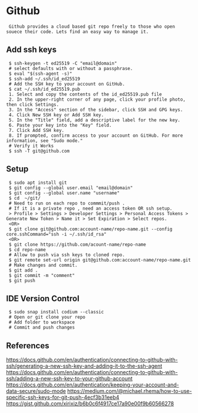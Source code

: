 Github
=====

     Github provides a cloud based git repo freely to those who open souece their code. Lets find an easy way to manage it. 

Add ssh keys
------------

     $ ssh-keygen -t ed25519 -C "email@domain"
     # select defaults with or without a passphrase.
     $ eval "$(ssh-agent -s)"
     $ ssh-add ~/.ssh/id_ed25519
     # Add the SSH key to your account on GitHub. 
     $ cat ~/.ssh/id_ed25519.pub
     1. Select and copy the contents of the id_ed25519.pub file
     2. In the upper-right corner of any page, click your profile photo, then click Settings. 
     3. In the "Access" section of the sidebar, click SSH and GPG keys.
     4. Click New SSH key or Add SSH key. 
     5. In the "Title" field, add a descriptive label for the new key. 
     6. Paste your key into the "Key" field. 
     7. Click Add SSH key. 
     8. If prompted, confirm access to your account on GitHub. For more information, see "Sudo mode."
     # Verify it Works
     $ ssh -T git@github.com

Setup
-----

     $ sudo apt install git 
     $ git config --global user.email "email@domain"
     $ git config --global user.name "username"
     $ cd  ~/git/
     # Need to run on each repo to commmit/push . 
     # If it is a private repo , need an access token OR ssh setup. 
     > Profile > Settings > Developer Settings > Personal Access Tokens > Generate New Token > Name it > Set Expiration > Select repos. 
     <OR>
     $ git clone git@github.com:account-name/repo-name.git --config core.sshCommand="ssh -i ~/.ssh/id_rsa"
     <OR>
     $ git clone https://github.com/acount-name/repo-name
     $ cd repo-name
     # Allow to push via ssh keys to cloned repo.
     $ git remote set-url origin git@github.com:account-name/repo-name.git
     # Make changes and commit. 
     $ git add .
     $ git commit -m "comment"
     $ git push

IDE Version Control
--------------------

     $ sudo snap install codium --classic
     # Open or git clone your repo
     # Add folder to workspace
     # Commit and push changes 


References
-----------

https://docs.github.com/en/authentication/connecting-to-github-with-ssh/generating-a-new-ssh-key-and-adding-it-to-the-ssh-agent
https://docs.github.com/en/authentication/connecting-to-github-with-ssh/adding-a-new-ssh-key-to-your-github-account
https://docs.github.com/en/authentication/keeping-your-account-and-data-secure/sudo-mode
https://medium.com/@michael.rhema/how-to-use-specific-ssh-keys-for-git-push-4ecf3b31eeb4
https://gist.github.com/xirixiz/b6b0c6f4917ce17a90e00f9b60566278